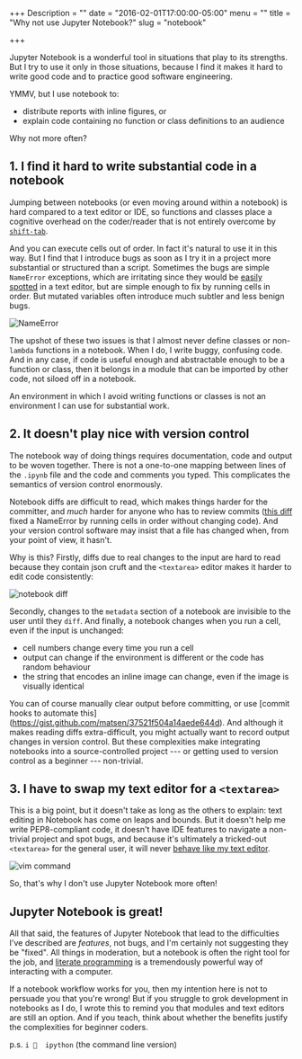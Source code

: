 +++
Description = ""
date = "2016-02-01T17:00:00-05:00"
menu = ""
title = "Why not use Jupyter Notebook?"
slug = "notebook"

+++

Jupyter Notebook is a wonderful tool in situations that play to its
strengths. But I try to use it only in those situations, because I find it
makes it hard to write good code and to practice good software engineering.

YMMV, but I use notebook to:

 - distribute reports with inline figures, or
 - explain code containing no function or class definitions to an audience

Why not more often?

## 1. I find it hard to write substantial code in a notebook

Jumping between notebooks (or even moving around within a notebook) is hard
compared to a text editor or IDE, so functions and classes place a cognitive
overhead on the coder/reader that is not entirely overcome by
[`shift-tab`](https://twitter.com/jakevdp/statuses/648622705340583936).

And you can execute cells out of order. In fact it's natural to use it in this
way. But I find that I introduce bugs as soon as I try it in a project more
substantial or structured than a script. Sometimes the bugs are simple
`NameError` exceptions, which are irritating since they would be [easily
spotted](https://github.com/scrooloose/syntastic) in a text editor, but are
simple enough to fix by running cells in order. But mutated variables often
introduce much subtler and less benign bugs.

![NameError](/post/notebook/nameerror.png)

The upshot of these two issues is that I almost never define classes or
non-`lambda` functions in a notebook. When I do, I write buggy, confusing code.
And in any case, if code is useful enough and abstractable enough to be a
function or class, then it belongs in a module that can be imported by other
code, not siloed off in a notebook.

An environment in which I avoid writing functions or classes is not an
environment I can use for substantial work.

## 2. It doesn't play nice with version control 

The notebook way of doing things requires documentation, code and output to be
woven together. There is not a one-to-one mapping between lines of the `.ipynb`
file and the code and comments you typed. This complicates the semantics of
version control enormously. 

Notebook diffs are difficult to read, which makes things harder for the
committer, and *much* harder for anyone who has to review commits ([this
diff](https://github.com/mikepqr/notebook-diffs/commit/cedcadee87c878e48192b4fb845dd7b3c322236f)
fixed a NameError by running cells in order without changing code). And your
version control software may insist that a file has changed when, from your
point of view, it hasn't.

Why is this? Firstly, diffs due to real changes to the input are hard to read
because they contain json cruft and the `<textarea>` editor makes it harder to
edit code consistently:

![notebook diff](/post/notebook/nbdiff.png)

Secondly, changes to the `metadata` section of a notebook are invisible to the
user until they `diff`. And finally, a notebook changes when you run a cell,
even if the input is unchanged:

 - cell numbers change every time you run a cell
 - output can change if the environment is different or the code has random
   behaviour
 - the string that encodes an inline image can change, even if the image is
   visually identical

You can of course manually clear output before committing, or use [commit hooks
to automate this] (https://gist.github.com/matsen/37521f504a14aede644d). And
although it makes reading diffs extra-difficult, you might actually want to
record output changes in version control. But these complexities make
integrating notebooks into a source-controlled project --- or getting used to
version control as a beginner --- non-trivial.

## 3. I have to swap my text editor for a `<textarea>`

This is a big point, but it doesn't take as long as the others to explain: text
editing in Notebook has come on leaps and bounds. But it doesn't help me write
PEP8-compliant code, it doesn't have IDE features to navigate a non-trivial
project and spot bugs, and because it's ultimately a tricked-out `<textarea>`
for the general user, it will never [behave like my text
editor](https://github.com/mikepqr/dotfiles/tree/master/vim).

![vim command](/post/notebook/vim.png)

So, that's why I don't use Jupyter Notebook more often!

## Jupyter Notebook is great!

All that said, the features of Jupyter Notebook that lead to the difficulties
I've described are _features_, not bugs, and I'm certainly not suggesting they
be "fixed". All things in moderation, but a notebook is often the right tool
for the job, and [literate
programming](https://en.wikipedia.org/wiki/Literate_programming) is a
tremendously powerful way of interacting with a computer. 

If a notebook workflow works for you, then my intention here is not to persuade
you that you're wrong! But if you struggle to grok development in notebooks as
I do, I wrote this to remind you that modules and text editors are still an
option. And if you teach, think about whether the benefits justify the
complexities for beginner coders.

p.s. `i 💙  ipython` (the command line version)
